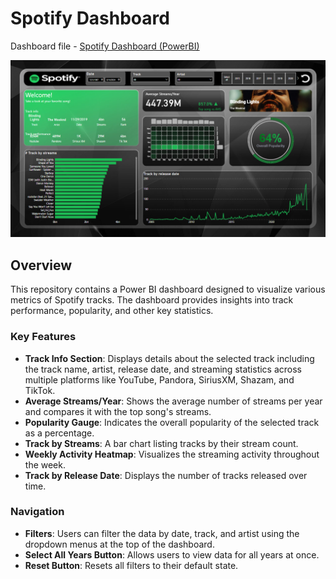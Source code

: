 # Spotify Dashboard
Dashboard file - [Spotify Dashboard (PowerBI)](https://github.com/Sampreett/Spotify-Dashboard/tree/main/file)

![Spotify Dashboard](image/Spotify%20Dashboard.png)

## Overview
This repository contains a Power BI dashboard designed to visualize various metrics of Spotify tracks. The dashboard provides insights into track performance, popularity, and other key statistics.

### Key Features
- **Track Info Section**: Displays details about the selected track including the track name, artist, release date, and streaming statistics across multiple platforms like YouTube, Pandora, SiriusXM, Shazam, and TikTok.
- **Average Streams/Year**: Shows the average number of streams per year and compares it with the top song's streams.
- **Popularity Gauge**: Indicates the overall popularity of the selected track as a percentage.
- **Track by Streams**: A bar chart listing tracks by their stream count.
- **Weekly Activity Heatmap**: Visualizes the streaming activity throughout the week.
- **Track by Release Date**: Displays the number of tracks released over time.

### Navigation
- **Filters**: Users can filter the data by date, track, and artist using the dropdown menus at the top of the dashboard.
- **Select All Years Button**: Allows users to view data for all years at once.
- **Reset Button**: Resets all filters to their default state.

